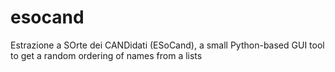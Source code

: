 esocand
=======

Estrazione a SOrte dei CANDidati (ESoCand), a small Python-based GUI tool to get a random ordering of names from a lists
